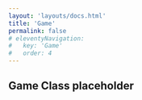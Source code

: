 ```yaml
---
layout: 'layouts/docs.html'
title: 'Game'
permalink: false
# eleventyNavigation:
#   key: 'Game'
#   order: 4
---
```


## Game Class placeholder
